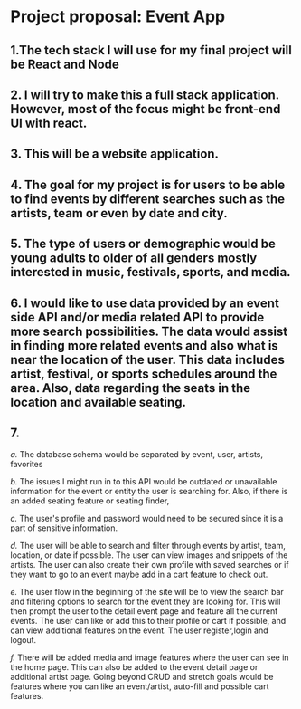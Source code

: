 # Project proposal: Event App

## 1.The tech stack I will use for my final project will be React and Node

## 2. I will try to make this a full stack application. However, most of the focus might be front-end UI with react. 

## 3. This will be a website application.

## 4. The goal for my project is for users to be able to find events by different searches such as the artists, team or even by date and city. 

## 5. The type of users or demographic would be young adults to older of all genders mostly interested in music, festivals, sports, and media. 


## 6. I would like to use data provided by an event side API and/or media related API to provide more search possibilities. The data would assist in finding more related events and also what is near the location of the user. This data includes artist, festival, or sports schedules around the area. Also, data regarding the seats in the location and available seating. 

## 7.

*a.* The database schema would be separated by event, user, artists, favorites

*b.* The issues I might run in to this API would be outdated or unavailable information for the event or entity the user is searching for. Also, if there is an added seating feature or seating finder, 

*c.* The user's profile and password would need to be secured since it is a part of sensitive information. 

*d.* The user will be able to search and filter through events by artist, team, location, or date if possible. The user can view images and snippets of the artists. The user can also create their own profile with saved searches or if they want to go to an event maybe add in a cart feature to check out. 

*e.* The user flow in the beginning of the site will be to view the search bar and filtering options to search for the event they are looking for. This will then prompt the user to the detail event page and feature all the current events. The user can like or add this to their profile or cart if possible, and can view additional features on the event. The user register,login and logout. 

*f.* There will be added media and image features where the user can see in the home page. This can also be added to the event detail page or additional artist page. Going beyond CRUD and stretch goals would be features where you can like an event/artist, auto-fill and possible cart features. 

